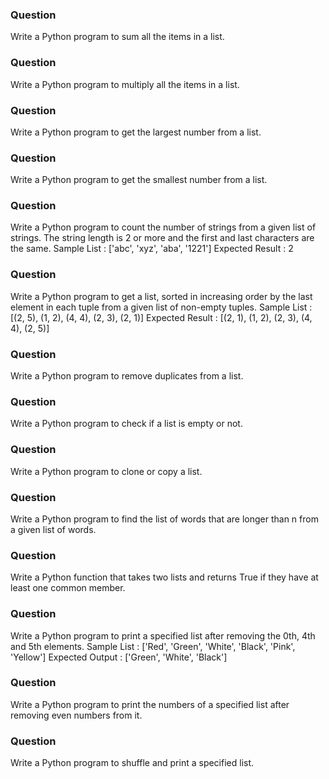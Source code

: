 ### Question 
Write a Python program to sum all the items in a list.

### Question
Write a Python program to multiply all the items in a list.

### Question 
Write a Python program to get the largest number from a list.

### Question 
Write a Python program to get the smallest number from a list.

### Question 
Write a Python program to count the number of strings from a given list of strings. The string length is 2 or more and the first and last characters are the same.
Sample List : ['abc', 'xyz', 'aba', '1221']
Expected Result : 2

### Question 
Write a Python program to get a list, sorted in increasing order by the last element in each tuple from a given list of non-empty tuples.
Sample List : [(2, 5), (1, 2), (4, 4), (2, 3), (2, 1)]
Expected Result : [(2, 1), (1, 2), (2, 3), (4, 4), (2, 5)]

### Question
Write a Python program to remove duplicates from a list.

### Question
Write a Python program to check if a list is empty or not.

### Question
Write a Python program to clone or copy a list.

### Question
Write a Python program to find the list of words that are longer than n from a given list of words.

### Question
Write a Python function that takes two lists and returns True if they have at least one common member.

### Question
Write a Python program to print a specified list after removing the 0th, 4th and 5th elements.
Sample List : ['Red', 'Green', 'White', 'Black', 'Pink', 'Yellow']
Expected Output : ['Green', 'White', 'Black']

### Question
Write a Python program to print the numbers of a specified list after removing even numbers from it.

### Question
Write a Python program to shuffle and print a specified list.

